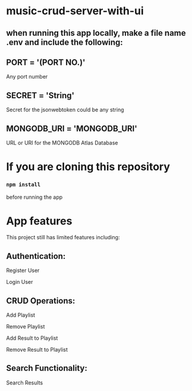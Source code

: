 # music-crud-server-with-ui

## when running this app locally, make a file name .env and include the following:

## PORT = '(PORT NO.)'
Any port number

## SECRET = 'String'
Secret for the jsonwebtoken could be any string

## MONGODB_URI = 'MONGODB_URI'
URL or URI for the MONGODB Atlas Database

# If you are cloning this repository 

### `npm install` 
before running the app


# App features

This project still has limited features including:

## Authentication:

  Register User

  Login User

## CRUD Operations:

  Add Playlist

  Remove Playlist

  Add Result to Playlist

  Remove Result to Playlist

## Search Functionality:
  
  Search Results
